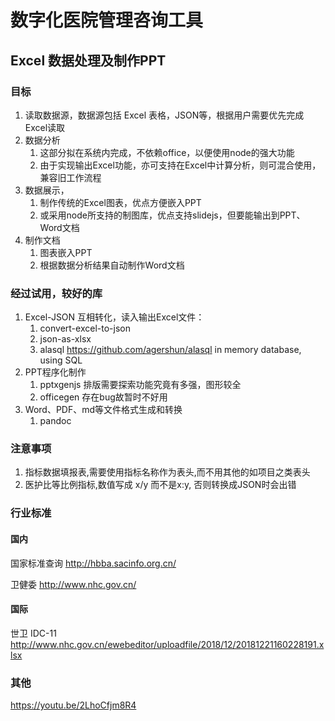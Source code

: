# 数字化医院管理咨询工具

## Excel 数据处理及制作PPT

### 目标

1. 读取数据源，数据源包括 Excel 表格，JSON等，根据用户需要优先完成Excel读取
2. 数据分析
   1. 这部分拟在系统内完成，不依赖office，以便使用node的强大功能
   2. 由于实现输出Excel功能，亦可支持在Excel中计算分析，则可混合使用，兼容旧工作流程
3. 数据展示，
   1. 制作传统的Excel图表，优点方便嵌入PPT
   2. 或采用node所支持的制图库，优点支持slidejs，但要能输出到PPT、Word文档
4. 制作文档
   1. 图表嵌入PPT
   2. 根据数据分析结果自动制作Word文档

### 经过试用，较好的库

1. Excel-JSON 互相转化，读入输出Excel文件：
   1. convert-excel-to-json
   2. json-as-xlsx
   3. alasql <https://github.com/agershun/alasql> in memory database, using SQL
2. PPT程序化制作
   1. pptxgenjs 排版需要探索功能究竟有多强，图形较全
   2. officegen 存在bug故暂时不好用
3. Word、PDF、md等文件格式生成和转换
   1. pandoc

### 注意事项

1. 指标数据填报表,需要使用指标名称作为表头,而不用其他的如项目之类表头
1. 医护比等比例指标,数值写成 x/y 而不是x:y, 否则转换成JSON时会出错

### 行业标准

#### 国内

   国家标准查询 <http://hbba.sacinfo.org.cn/>

   卫健委 <http://www.nhc.gov.cn/>

#### 国际

   世卫 IDC-11 <http://www.nhc.gov.cn/ewebeditor/uploadfile/2018/12/20181221160228191.xlsx>

### 其他

<https://youtu.be/2LhoCfjm8R4>
